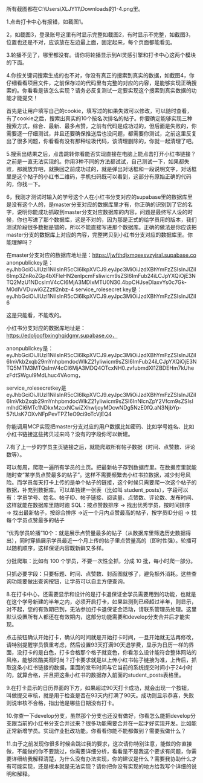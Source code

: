 所有截图都在C:\\Users\\XLJY11\\Downloads的1-4.png里。






1.点击打卡中心有报错，如截图1。

2，如截图3，登录账号这里有时显示完整如截图2，有时显示不完整，如截图3，位置也还是不对，应该放在左边最上面，固定起来，每个页面都能看见。

3.轮播不见了，哪里都没有。请你将轮播显示到AI灵感引擎和打卡中心这两个模块的下面。

4.你按关键词搜索生成的也不对，你没有真正的搜索到真实的数据，如截图4，你仔细看看项目文件，之前保存过的代码里有完整的对应的内容，是能够实现正确搜索的。你看看是该怎么实现？请务必反复测试一定要实现这个搜索到真实数据的功能才能提交！

首先是让用户填写自己的cookie，填写过的如果失效可以修改，可以随时查看，有了cookie之后，搜索出真实的10个按名次排名的帖子。你要确定能够实现三种搜索方式，综合、最新、最多点赞，之前有代码是成功过的，但后面是失败的，你需要逐一仔细测试，并且还要确保推送后也没问题，都需要你测试，之前这里反复出了很多问题，你看看有没有那种垃圾代码，该清理删除的，你就一起清理了吧。

5.搜索出结果之后，点击跳转你看能否实现直接在电脑上能点击打开小红书链接？之前是一直无法实现的。你用3种不同的方法都试试，自己测试一下，如果都失败，那就放弃吧，就换回之前成功过的，就是弹出对话框和一段说明文字，对话框里是这个帖子的小红书二维码，手机扫码既可以看到，这部分有原始正确的代码的，你找一下。



6，我刚才测试时输入的学号这个人在小红书分支对应的supabase里的数据库里是没有这个人的，是master分支对应的数据库里才有，你正确的识别到了它的名字，说明你能成功抓取到master分支对应数据库的内容，问题是最终写人设的时候，你也写进了那个数据库，这是不对的，因为那是正式的给学员用的版本，我们测试阶段很多数据是错的，所以不能直接写进那个数据库。正确的做法是你应该把master分支的数据库上对应的内容，完整拷贝到小红书分支对应的数据库里。你能理解吗？

在master分支对应的数据库地址是：https://jwfthdjxmqexsvzyiral.supabase.co
anonpublickey是：eyJhbGciOiJIUzI1NiIsInR5cCI6IkpXVCJ9.eyJpc3MiOiJzdXBhYmFzZSIsInJlZiI6Imp3ZnRoZGp4bXFleHN2enlpcmFsIiwicm9sZSI6ImFub24iLCJpYXQiOjE3NTQ2MzU1NDcsImV4cCI6MjA3MDIxMTU0N30.4bpCHJseDIaxvYs0c7Gk-M0dIVVDuwiGZZztl2nbz-4
service\_rolesecret key是：eyJhbGciOiJIUzI1NiIsInR5cCI6IkpXVCJ9.eyJpc3MiOiJzdXBhYmFzZSIsInJlZiI6

这是只能看，不能改的。



小红书分支对应的数据库地址是：https://edoljoofbxinghqidgmr.supabase.co，

anonpublickey是：eyJhbGciOiJIUzI1NiIsInR5cCI6IkpXVCJ9.eyJpc3MiOiJzdXBhYmFzZSIsInJlZiI6ImVkb2xqb29mYnhpbmdocWlkZ21yIiwicm9sZSI6ImFub24iLCJpYXQiOjE3NTQ5MTM3MTQsImV4cCI6MjA3MDQ4OTcxNH0.zvfubmdXl1ZBDEHm7kUhezFdtSWguI9MdLhuc4VAomg，

service\_rolesecretkey是eyJhbGciOiJIUzI1NiIsInR5cCI6IkpXVCJ9.eyJpc3MiOiJzdXBhYmFzZSIsInJlZiI6ImVkb2xqb29mYnhpbmdocWlkZ21yIiwicm9sZSI6InNlcnZpY2Vfcm9sZSIsImlhdCI6MTc1NDkxMzcxNCwiZXhwIjoyMDcwNDg5NzE0fQ.aN3NjbYp-57tUsK7OXvNFpPevTPZ1eO9ci9oTcVjEQ4

你能调用MCP实现把master分支对应的用户数据比如密码、比如学号姓名、比如小红书链接这些拷贝过来吗？没有的字段你可以新建。



7\.有了上一步的学员主页链接之后，就能爬取所有帖子数据（时间、点赞数、评论数等）。

可以每周，爬取一遍所有学员的主页。把最新帖子存到数据库里。在数据库里就能随时查“某学员点赞最多的帖子”。这样不需要频繁去小红书拉数据，减少封号风险。而学员每天打卡上传的是单个帖子的链接，这个时候只需要爬一次这个帖子的数据，补充到数据库。可以单独建一张表（比如叫 student\_posts），字段可以有：学员学号、姓名、帖子ID、帖子链接、阅读量、点赞数、评论数、发布时间、这样就能在数据库里随时跑 SQL：按点赞数排序 → 找出优秀学员，按时间排序 → 找出最新帖子，按综合排序 →近一个月内点赞最高的帖子，按学员ID分组 → 找每个学员点赞最多的帖子

“优秀学员轮播”10个：就是展示点赞量最多的帖子（从数据库里筛选历史数据得出），同时穿插展示学员最近一个月上传的帖子里点赞量高的（即时性强）。轮播可以随机顺序，这样保证内容既新鲜又多样。

分批爬取：比如有 100 个学员，不要一次性全抓，分成 10 批，每小时爬一部分。

只抓必要字段：只要标题、时间、点赞数、封面图就够了，避免额外消耗。这些查询功能要做出查询按钮，让学员可以自主方便查询。



8.在打卡中心，还需要显示和设计的是打卡退保证金学员需要用到的功能，也就是在这个学号新建的半年之内，必须开启打卡，如果监测到已经超过半年，则显示，对不起，您的有效期已到，无法参加打卡退保证金活动，请联系管理员处理。这里默认设置所有人都还在有效期内，这部分功能需要和develop分支合并后才能实现。

点击按钮确认开始打卡，确认的时间就是开始打卡时间，一旦开始就无法再修改，请特别提醒学员慎重考虑，然后设置93天打满90天退学费，显示为日历一样的界面，没打卡的是白色，打卡合格那个格子就变色，你看怎么设计能符合整体网站的风格，能够炫酷美观时尚？打卡要求就是以上传小红书帖子链接为准，上传后，抓取这条小红书链接的数据，里面的发布时间与它当前的系统提交时间小于24小时的，就算合格，并且把这条小红书的数据存入前面的student\_posts表格里。

9.在打卡显示的日历界面的下方，如果超过90天打卡成功，就会出现一个按钮，叫做提交审核，就是用于检查是否在93天内打满了90天。成功则显示恭喜，失败则说审核不合格，指出他是哪些日期没有打卡。

10.你查一下develop分支，虽然那个分支也还没有做好，你看怎么能把develop分支跟当前的小红书分支合并过来？很多功能需要合并在一起才好实现开发。比如能正常新增学员。实现作业批改功能。你看看你能不能都做到？需要我做什么？



11\.由于之前发现你很多时候会跳过我的要求，这次请你特别注意，能做的你直接做，不能做的你不要跳过，你需要详细分析，看看是不是我这个要求有问题，你需要详细给我解释清楚，为什么没有办法实现，你的建议是什么？需要我协助什么才有可能实现，还是根本就是无法实现？请你把你没有实现的地方给我写个详细的说明和解释。

